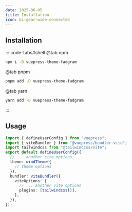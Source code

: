 ```yaml
---
date: 2025-06-05
title: Installation
icon: bi-gear-wide-connected
---
```


## Installation

::: code-tabs#shell
@tab npm

```bash
npm i -D vuepress-theme-fadgram
```

@tab pnpm

```bash
pnpm add -D vuepress-theme-fadgram
```

@tab yarn

```bash
yarn add -D vuepress-theme-fadgram
```

:::

## Usage

```ts
import { defineUserConfig } from "vuepress";
import { viteBundler } from "@vuepress/bundler-vite";
import tailwindcss from "@tailwindcss/vite";
export default defineUserConfig({
  // ... another site options
  theme: windTheme({
    // theme options
  }),
  bundler: viteBundler({
    viteOptions: {
      // ... another vite options
      plugins: [tailwindcss()],
    },
  }),
});
```
